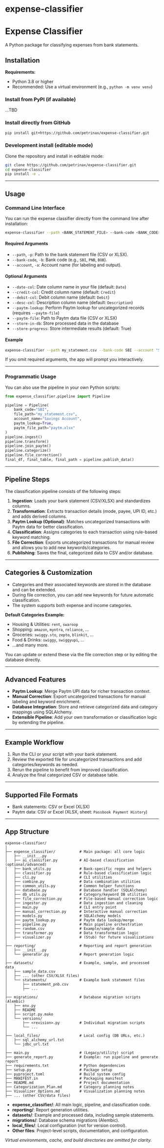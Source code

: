 # expense-classifier
# Expense Classifier

A Python package for classifying expenses from bank statements.

## Installation

**Requirements:**
- Python 3.8 or higher
- Recommended: Use a virtual environment (e.g., `python -m venv venv`)

### Install from PyPI (if available)
...TBD

### Install directly from GitHub
```bash
pip install git+https://github.com/petrinax/expense-classifier.git
```

### Development install (editable mode)
Clone the repository and install in editable mode:
```bash
git clone https://github.com/petrinax/expense-classifier.git
cd expense-classifier
pip install -e .
```

---

## Usage

### Command Line Interface

You can run the expense classifier directly from the command line after installation:

```bash
expense-classifier --path <BANK_STATEMENT_FILE> --bank-code <BANK_CODE> --account <ACCOUNT_NAME> [options]
```

#### Required Arguments

- `--path`, `-p`: Path to the bank statement file (CSV or XLSX).
- `--bank-code`, `-b`: Bank code (e.g., `SBI`, `PNB`, `BOB`).
- `--account`, `-a`: Account name (for labeling and output).

#### Optional Arguments

- `--date-col`: Date column name in your file (default: `Date`)
- `--credit-col`: Credit column name (default: `Credit`)
- `--debit-col`: Debit column name (default: `Debit`)
- `--desc-col`: Description column name (default: `Description`)
- `--paytm-lookup`: Perform Paytm lookup for uncategorized records (requires `--paytm-file`)
- `--paytm-file`: Path to Paytm data file (CSV or XLSX)
- `--store-in-db`: Store processed data in the database
- `--store-progress`: Store intermediate results (default: True)

#### Example

```bash
expense-classifier --path my_statement.csv --bank-code SBI --account "Savings Account" --paytm-lookup --paytm-file paytm.xlsx
```

If you omit required arguments, the app will prompt you interactively.

---

### Programmatic Usage

You can also use the pipeline in your own Python scripts:

```python
from expense_classifier.pipeline import Pipeline

pipeline = Pipeline(
    bank_code="SBI",
    file_path="my_statement.csv",
    account_name="Savings Account",
    paytm_lookup=True,
    paytm_file_path="paytm.xlsx"
)
pipeline.ingest()
pipeline.transform()
pipeline.join_paytm()
pipeline.categorize()
pipeline.file_correction()
final_df, final_table, final_path = pipeline.publish_data()
```

---

## Pipeline Steps

The classification pipeline consists of the following steps:

1. **Ingestion**: Loads your bank statement (CSV/XLSX) and standardizes columns.
2. **Transformation**: Extracts transaction details (mode, payee, UPI ID, etc.) and adds derived columns.
3. **Paytm Lookup (Optional)**: Matches uncategorized transactions with Paytm data for better classification.
4. **Classification**: Assigns categories to each transaction using rule-based keyword matching.
5. **File Correction**: Exports uncategorized transactions for manual review and allows you to add new keywords/categories.
6. **Publishing**: Saves the final, categorized data to CSV and/or database.

---

## Categories & Customization

- Categories and their associated keywords are stored in the database and can be extended.
- During file correction, you can add new keywords for future automatic classification.
- The system supports both expense and income categories.

**Default Categories Example:**

- Housing & Utilities: `rent`, `swaroop`
- Shopping: `amazon`, `myntra`, `reliance`, ...
- Groceries: `swiggy.sto`, `zepto`, `blinkit`, ...
- Food & Drinks: `swiggy`, `swiggyupi`, ...
- ...and many more.

You can update or extend these via the file correction step or by editing the database directly.

---

## Advanced Features

- **Paytm Lookup**: Merge Paytm UPI data for richer transaction context.
- **Manual Correction**: Export uncategorized transactions for manual labeling and keyword enrichment.
- **Database Integration**: Store and retrieve categorized data and category mappings using SQLAlchemy.
- **Extensible Pipeline**: Add your own transformation or classification logic by extending the pipeline.

---

## Example Workflow

1. Run the CLI or your script with your bank statement.
2. Review the exported file for uncategorized transactions and add categories/keywords as needed.
3. Rerun the pipeline to benefit from improved classification.
4. Analyze the final categorized CSV or database table.

---

## Supported File Formats

- Bank statements: CSV or Excel (XLSX)
- Paytm data: CSV or Excel (XLSX, sheet: `Passbook Payment History`)

---

## App Structure

```
expense-classifier/
│
├── expense_classifier/           # Main package: all core logic
│   ├── __init__.py
│   ├── ai_classifier.py          # AI-based classification (optional/advanced)
│   ├── bank_utils.py             # Bank-specific regex and helpers
│   ├── classifier.py             # Rule-based classification logic
│   ├── cli.py                    # CLI utilities
│   ├── combine.py                # Data combination utilities
│   ├── common_utils.py           # Common helper functions
│   ├── database.py               # Database handler (SQLAlchemy)
│   ├── db_utils.py               # Category/keyword DB utilities
│   ├── file_correction.py        # File-based manual correction logic
│   ├── ingestor.py               # Data ingestion and cleaning
│   ├── main.py                   # CLI entry point
│   ├── manual_correction.py      # Interactive manual correction
│   ├── models.py                 # SQLAlchemy models
│   ├── paytm_lookup.py           # Paytm data lookup/merge
│   ├── pipeline.py               # Main pipeline orchestration
│   ├── random.csv                # Example/sample data
│   ├── transformer.py            # Data transformation logic
│   ├── visualizer.py             # (Stub) for future visualizations
│
├── reporting/                    # Reporting and report generation
│   ├── __init__.py
│   └── generator.py              # Report generation logic
│
├── datasets/                     # Example, sample, and processed data
│   ├── sample_data.csv
│   ├── ... (other CSV/XLSX files)
│   └── statements/               # Example bank statement files
│       ├── statement_pnb.csv
│       ├── ...
│
├── migrations/                   # Database migration scripts (Alembic)
│   ├── env.py
│   ├── README
│   ├── script.py.mako
│   └── versions/
│       ├── <revision>.py         # Individual migration scripts
│       └── ...
│
├── local_files/                  # Local config (DB URLs, etc.)
│   ├── sql_alchemy_url.txt
│   └── jdbc_url.txt
│
├── main.py                       # (Legacy/utility) script
├── generate_report.py            # Example: run pipeline and generate report
├── requirements.txt              # Python dependencies
├── setup.py                      # Package setup
├── pyproject.toml                # Build system config
├── MANIFEST.in                   # Packaging manifest
├── README.md                     # Project documentation
├── Categorization_Plan.md        # Category planning notes
├── Visualizer_Options.md         # Visualization planning notes
├── ... (other CSV/data files)
```

- **expense_classifier/**: All main logic, pipeline, and classification code.
- **reporting/**: Report generation utilities.
- **datasets/**: Example and processed data, including sample statements.
- **migrations/**: Database schema migrations (Alembic).
- **local_files/**: Local configuration (not for version control).
- **Other files**: Project-level scripts, documentation, and configuration.

*Virtual environments, cache, and build directories are omitted for clarity.*


